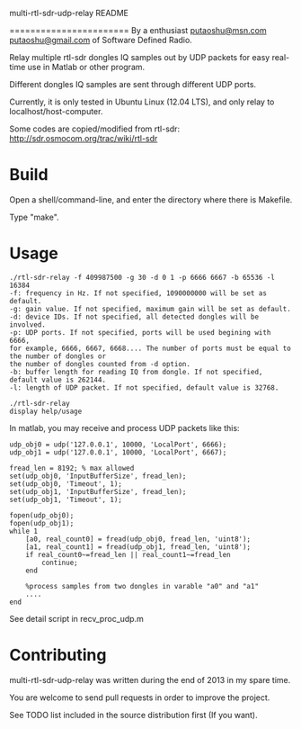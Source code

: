 multi-rtl-sdr-udp-relay README

=======================
By a enthusiast <putaoshu@msn.com> <putaoshu@gmail.com> of Software Defined Radio.

Relay multiple rtl-sdr dongles IQ samples out by UDP packets for easy real-time use in Matlab or other program.

Different dongles IQ samples are sent through different UDP ports.

Currently, it is only tested in Ubuntu Linux (12.04 LTS), and only relay to localhost/host-computer.

Some codes are copied/modified from rtl-sdr: http://sdr.osmocom.org/trac/wiki/rtl-sdr

Build
=======================
Open a shell/command-line, and enter the directory where there is Makefile.

Type "make".


Usage
=======================
	./rtl-sdr-relay -f 409987500 -g 30 -d 0 1 -p 6666 6667 -b 65536 -l 16384
	-f: frequency in Hz. If not specified, 1090000000 will be set as default.
	-g: gain value. If not specified, maximum gain will be set as default.
	-d: device IDs. If not specified, all detected dongles will be involved.
	-p: UDP ports. If not specified, ports will be used begining with 6666, 
	for example, 6666, 6667, 6668.... The number of ports must be equal to the number of dongles or 
	the number of dongles counted from -d option.
	-b: buffer length for reading IQ from dongle. If not specified, default value is 262144.
	-l: length of UDP packet. If not specified, default value is 32768.

	./rtl-sdr-relay
	display help/usage

In matlab, you may receive and process UDP packets like this:

	udp_obj0 = udp('127.0.0.1', 10000, 'LocalPort', 6666);
	udp_obj1 = udp('127.0.0.1', 10000, 'LocalPort', 6667);

	fread_len = 8192; % max allowed
	set(udp_obj0, 'InputBufferSize', fread_len);
	set(udp_obj0, 'Timeout', 1);
	set(udp_obj1, 'InputBufferSize', fread_len);
	set(udp_obj1, 'Timeout', 1);

	fopen(udp_obj0);
	fopen(udp_obj1);
	while 1
	    [a0, real_count0] = fread(udp_obj0, fread_len, 'uint8');
	    [a1, real_count1] = fread(udp_obj1, fread_len, 'uint8');
	    if real_count0~=fread_len || real_count1~=fread_len
	        continue;
	    end
	
	    %process samples from two dongles in varable "a0" and "a1"
	    ....
	end

See detail script in recv_proc_udp.m

Contributing
=======================
multi-rtl-sdr-udp-relay was written during the end of 2013 in my spare time. 

You are welcome to send pull requests in order to improve the project.

See TODO list included in the source distribution first (If you want).

